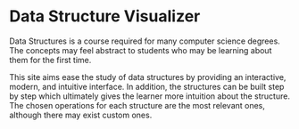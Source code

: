 # Data Structure Visualizer
Data Structures is a course required for many computer science degrees. The concepts may feel abstract to students who may be learning about them for the first time.

This site aims ease the study of data structures by providing an interactive, modern, and intuitive interface. In addition, the structures can be built step by step which ultimately gives the learner more intuition about the structure. The chosen operations for each structure are the most relevant ones, although there may exist custom ones. 
